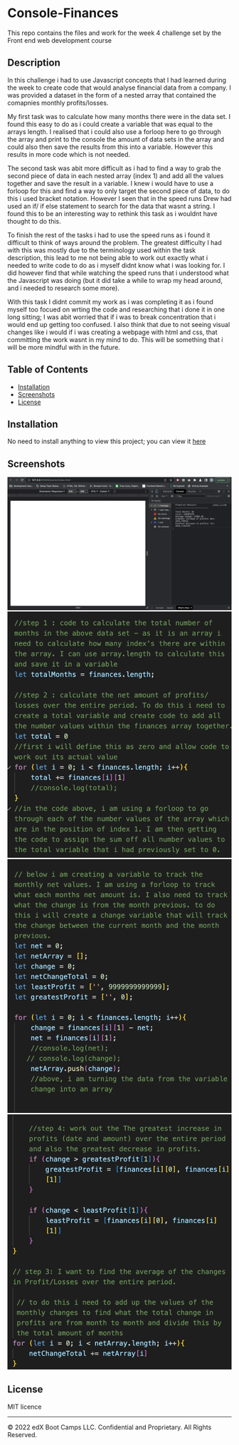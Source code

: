 # Console-Finances
This repo contains the files and work for the week 4 challenge set by the Front end web development course

## Description
In this challenge i had to use Javascript concepts that I had learned during the week to create code that would analyse financial data from a company. 
 I was provided a dataset in the form of a nested array that contained the comapnies monthly profits/losses.

  My first task was to calculate how many months there were in the data set. I found this easy to do as i could create a variable that was equal to the arrays length. I realised that i could also use a forloop here to go through the array and print to the console the amount of data sets in the array and could also then save the results from this into a variable. However this results in more code which is not needed.
  
  The second task was abit more difficult as i had to find a way to grab the second piece of data in each nested array (index 1) and add all the values together and save the result in a variable. I knew i would have to use a forloop for this and find a way to only target the second piece of data, to do this i used bracket notation. However I seen that in the speed runs Drew had used an if/ if else statement to search for the data that wasnt a string. I found this to be an interesting way to rethink this task as i wouldnt have thought to do this.

  To finish the rest of the tasks i had to use the speed runs as i found it difficult to think of ways around the problem. The greatest difficulty I had with this was mostly due to the terminology used within the task description, this lead to me not being able to work out exactly what i needed to write code to do as i myself didnt know what i was looking for.
   I did however find that while watching the speed runs that i understood what the Javascript was doing (but it did take a while to wrap my head around, and i needed to research some more).

With this task I didnt commit my work as i was completing it as i found myself too focued on wrting the code and researching that i done it in one long sitting; I was abit worried that if i was to break concentration that i would end up getting too confused. I also think that due to not seeing visual changes like i would if i was creating a webpage with html and css, that committing the work wasnt in my mind to do. This will be something that i will be more mindful with in the future. 

## Table of Contents

- [Installation](#installation)
- [Screenshots](#screenshots)
- [License](#license)

## Installation

No need to install anything to view this project; you can view it [here](https://chriskeno95.github.io/Console-Finances/)


## Screenshots

![screenshot](assets/images/screenshot1.png)
![screenshot](assets/images/screenshot2.png)
![screenshot](assets/images/screenshot3.png)
![screenshot](assets/images/screenshot4.png)



## License

MIT licence

---

© 2022 edX Boot Camps LLC. Confidential and Proprietary. All Rights Reserved.

